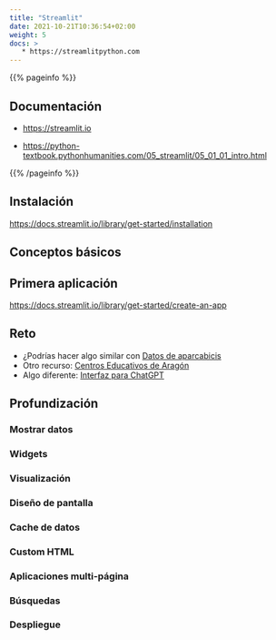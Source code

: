 ```yaml
---
title: "Streamlit"
date: 2021-10-21T10:36:54+02:00
weight: 5
docs: >
   * https://streamlitpython.com
---
```


{{% pageinfo %}}
## Documentación 
* https://streamlit.io

* https://python-textbook.pythonhumanities.com/05_streamlit/05_01_01_intro.html

{{% /pageinfo %}}

## Instalación

https://docs.streamlit.io/library/get-started/installation

## Conceptos básicos

## Primera aplicación
https://docs.streamlit.io/library/get-started/create-an-app

## Reto
* ¿Podrías hacer algo similar con [Datos de aparcabicis](https://www.zaragoza.es/sede/portal/datos-abiertos/servicio/catalogo/296)
* Otro recurso: [Centros Educativos de Aragón](./centros.json)
* Algo diferente: [Interfaz para ChatGPT](https://levelup.gitconnected.com/create-your-chat-gpt-3-web-app-with-streamlit-in-python-f0c6e6aede0a)

## Profundización
### Mostrar datos

### Widgets

### Visualización

### Diseño de pantalla

### Cache de datos

### Custom HTML

### Aplicaciones multi-página

### Búsquedas

### Despliegue